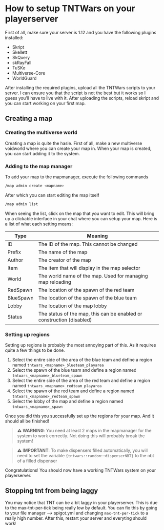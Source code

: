 # How to setup TNTWars on your playerserver

First of all, make sure your server is 1.12 and you have the following plugins installed:

- Skript
- Skellett
- SkQuery
- skRayFall
- TuSKe
- Multiverse-Core
- WorldGuard

After installing the required plugins, upload all the TNTWars scripts to your server. I can ensure you that the script is not
the best but it works so I guess you'll have to live with it. After uploading the scripts, reload skript and you can start
working on your first map.

## Creating a map

### Creating the multiverse world

Creating a map is quite the hasle. First of all, make a new multiverse voidworld where you can create your map in. When your
map is created, you can start adding it to the system.

### Adding to the map manager

To add your map to the mapmanager, execute the following commands

```bash
/map admin create <mapname>
```

After which you can start editing the map itself

```bash
/map admin list
```

When seeing the list, click on the map that you want to edit. This will bring up a clickable interface in your chat where
you can setup your map. Here is a list of what each setting means:


| Type  | Meaning |
| ------------- | ------------- |
| ID | The ID of the map. This cannot be changed |
| Prefix | The name of the map |
| Author | The creator of the map |
| Item | The item that will display in the map selector |
| World | The world name of the map. Used for managing map reloading |
| RedSpawn | The location of the spawn of the red team |
| BlueSpawn | The location of the spawn of the blue team |
| Lobby | The location of the map lobby |
| Status | The status of the map, this can be enabled or construction (disabled) |


### Setting up regions

Setting up regions is probably the most annoying part of this. As it requires quite a few things to be done.

1. Select the entire side of the area of the blue team and define a region named `tntwars_<mapname>_blueteam_playarea`
2. Select the spawn of the blue team and define a region named `tntwars_<mapname>_blueteam_spawn`
3. Select the entire side of the area of the red team and define a region named `tntwars_<mapname>_redteam_playarea`
4. Select the spawn of the red team and define a region named `tntwars_<mapname>_redteam_spawn`
5. Select the lobby of the map and define a region named `tntwars_<mapname>_spawn`

Once you did this you successfully set up the regions for your map. And it should all be finished!

> **:warning: WARNING**: You need at least 2 maps in the mapmanager for the system to work correctly. Not doing this will probably break the system!

> **:warning: IMPORTANT**: To make dispensers filled automatically, you will need to set the variable `{tntwars::random::dispenserNBT}` to the nbt of a filled dispenser

Congratulations! You should now have a working TNTWars system on your playerserver.

## Stopping tnt from being laggy

You may notice that TNT can be a bit laggy in your playerserver. This is due to the max-tnt-per-tick being really low by default. You can fix this
by going to your file manager --> spigot.yml and changing `max-tnt-per-tick` to a really high number. After this, restart your server and everyting should work!
